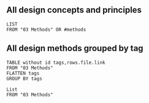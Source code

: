 
## All design concepts and principles
```dataview
LIST 
FROM "03 Methods" OR #methods  
```

## All design methods grouped by tag
```dataview
TABLE without id tags,rows.file.link
FROM "03 Methods"
FLATTEN tags
GROUP BY tags
```



```dataview
List
FROM "03 Methods"
```
